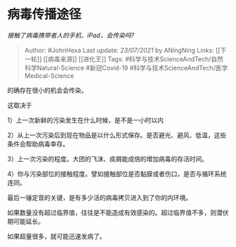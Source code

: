 # 病毒传播途径
*接触了病毒携带者人的手机、iPad，会传染吗?*

> Author: #JohnHexa
Last update: *23/07/2021* by ANingNing
Links: [[下一轮]] [[病毒来源]] [[进化王]]
Tags: #科学与技术ScienceAndTech/自然科学Natural-Science  #新冠Covid-19 #科学与技术ScienceAndTech/医学Medical-Science 

 
的确存在很小的机会会传染。

这取决于

1）上一次新鲜的污染发生在什么时候，是不是一小时以内

2）从上一次污染后到现在物品是以什么形式保存。是否避光、避风、低温，这些条件会帮助病毒幸存。

3）上一次污染的程度。大团的飞沫、痰屑能成倍的增加病毒的存活时间。

4）你与污染部位的接触程度。譬如接触部位是否黏膜或者伤口，是否与循环系统连同。

最后一锤定音的关键，是有多少活的病毒拷贝进入到了你的内环境。

如果数量没有超过临界值，往往是不能造成有效感染的。超过临界值不多，则潜伏期可能延长。

如果超量很多，就可能迅速发病了。



